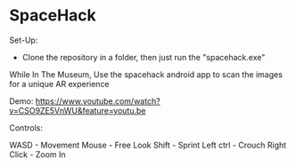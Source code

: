 # SpaceHack

Set-Up:
- Clone the repository in a folder, then just run the "spacehack.exe" 

While In The Museum, Use the spacehack android app to scan the images for a unique AR experience 

Demo:
 https://www.youtube.com/watch?v=CSO9ZE5VnWU&feature=youtu.be

 Controls:

 WASD - Movement
 Mouse - Free Look
 Shift - Sprint
 Left ctrl - Crouch
 Right Click - Zoom In
